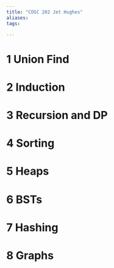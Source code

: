```yaml
---
title: "COSC 202 Jet Hughes"
aliases: 
tags: 

---
```



<div style="page-break-after: always;"></div>

# 1 Union Find




<div style="page-break-after: always;"></div>

# 2 Induction




<div style="page-break-after: always;"></div>

# 3 Recursion and DP





<div style="page-break-after: always;"></div>

# 4 Sorting





<div style="page-break-after: always;"></div>

# 5 Heaps






<div style="page-break-after: always;"></div>

# 6 BSTs





<div style="page-break-after: always;"></div>

# 7 Hashing





<div style="page-break-after: always;"></div>

# 8 Graphs




